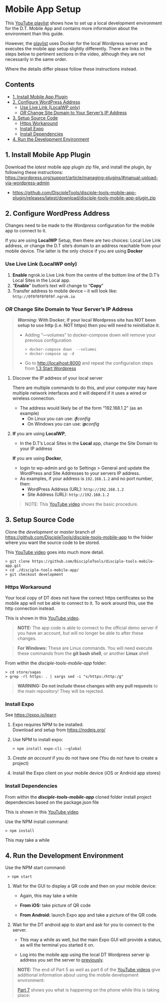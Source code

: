 # Mobile App Setup <!-- omit in toc -->

[playlist]: https://www.youtube.com/playlist?list=PLNZnizaetELN6_2k3_iRxBhJuyavhqawE

This [YouTube playlist][playlist] shows how to set up a local development environment for the D.T. Mobile App and contains more information about the environment than this guide.

However, the [playlist] uses Docker for the local Wordpress server and executes the mobile app setup slightly differently.  There are links in the steps below to pertinent sections in the video, although they are not necessarily in the same order.

Where the details differ please follow these instructions instead.

## Contents <!-- omit in toc -->

- [1. Install Mobile App Plugin](#1-install-mobile-app-plugin)
- [2. Configure WordPress Address](#2-configure-wordpress-address)
  - [Use Live Link (LocalWP only)](#use-live-link-localwp-only)
  - [*OR* Change Site Domain to Your Server’s IP Address](#or-change-site-domain-to-your-servers-ip-address)
- [3. Setup Source Code](#3-setup-source-code)
  - [Https Workaround](#https-workaround)
  - [Install Expo](#install-expo)
  - [Install Dependencies](#install-dependencies)
- [4. Run the Development Environment](#4-run-the-development-environment)

## 1. Install Mobile App Plugin

Download the *latest* mobile app plugin zip file, and install the plugin, by following these instructions: <https://wordpress.org/support/article/managing-plugins/#manual-upload-via-wordpress-admin>

- <https://github.com/DiscipleTools/disciple-tools-mobile-app-plugin/releases/latest/download/disciple-tools-mobile-app-plugin.zip>

## 2. Configure WordPress Address

Changes need to be made to the *Wordpress* configuration for the mobile app to connect to it.

If you are using **LocalWP** Setup, then there are two choices: Local Live Link address, *or* change the D.T site’s domain to an address reachable from your mobile device.  The latter is the only choice if you are using **Docker**

### Use Live Link (LocalWP only)

1. **Enable** ngrok.io Live Link from the centre of the bottom line of the D.T’s Local Sites in the Local app.
1. “**Enable**” button’s text will change to “**Copy**”
1. Transfer address to mobile device – it will look like: `http://0f0f0f0f0f0f.ngrok.io`

### *OR* Change Site Domain to Your Server’s IP Address

>***Warning*: With Docker, if your local Wordpress site has NOT been setup to use http (i.e. NOT https) then you will need to reinitialize it.**
>
>- Adding “—volumes” to docker-compose down will remove your previous configuration
>
>   ```shell
>   > docker-compose down  --volumes
>   > docker-compose up -d
>   ```
>
>- Go to <http://localhost:8000> and repeat the configuration steps from [1.3 Start Wordpress](dt-docker.md###start-wordpress)

1. Discover the IP address of your local server

   There are multiple commands to do this, and your computer may have multiple network interfaces and it will depend if it uses a wired or wireless connection.  

   - The address would likely be of the form “192.168.1.2” (as an example)
     - On Linux you can use:   *i**f**config*
     - On Windows you can use: *i**p**config*

1. **If** you are using **LocalWP**,
   - In the D.T’s Local Sites in the **Local** app, change the Site Domain to your IP address

   **If** you are using **Docker**,
   - login to wp-admin and go to  Settings > General and update the WordPress and Site Addresses to your servers IP address.  
   - As examples, if your address is `192.168.1.2` and no port number, then:
      - WordPress Address (URL):   `http://192.168.1.2`  
      - Site Address (URL):        `http://192.168.1.2`

    > NOTE: This [YouTube video](https://www.youtube.com/watch?v=1KJEOY5J3Sw&list=PLNZnizaetELN6_2k3_iRxBhJuyavhqawE&index=5&t=6m12s) shows the basic procedure.

## 3. Setup Source Code

Clone the *development* or *master* branch of <https://github.com/DiscipleTools/disciple-tools-mobile-app> to the folder where you want the source code to be stored.

This [YouTube video](https://www.youtube.com/watch?v=gdeJHI19F7A&list=PLNZnizaetELN6_2k3_iRxBhJuyavhqawE&index=4&t=2m35) goes into much more detail.

```shell
> git clone https://github.com/DiscipleTools/disciple-tools-mobile-app.git
> cd ./disciple-tools-mobile-app/
> git checkout development
```

### Https Workaround

Your local copy of DT does not have the correct https certificates so the mobile app will not be able to connect to it.  To work around this, use the http connection instead.

This is shown in this [YouTube video](https://www.youtube.com/watch?v=gdeJHI19F7A&list=PLNZnizaetELN6_2k3_iRxBhJuyavhqawE&index=4&t=9m24s).

> **NOTE:** The app code is able to connect to the official demo server if you have an account, but will no longer be able to after these changes.

> **For Windows:** These are Linux commands. You will need execute these commands from the **git bash shell**, or another **Linux** shell

From within the *disciple-tools-mobile-app* folder:

```shell
> cd store/sagas
> grep -rl https: . | xargs sed -i "s/https:/http:/g"
```

> **WARNING:** **Do not include these changes with any pull requests** to the main repository!  They will be rejected.

### Install Expo

See <https://expo.io/learn>

1. Expo requires NPM to be installed.  
   Download and setup from <https://nodejs.org/>

1. Use NPM to install expo:

   ```shell
   > npm install expo-cli -–global
   ```

3. *Create an account* if you do not have one (You do not have to create a project)

1. Install the Expo client on your mobile device (iOS or Android app stores)

### Install Dependencies

From within the ***disciple-tools-mobile-app*** cloned folder install project dependencies based on the package.json file

This is shown in this [YouTube video](https://www.youtube.com/watch?v=gdeJHI19F7A&list=PLNZnizaetELN6_2k3_iRxBhJuyavhqawE&index=4&t=5m53s)

Use the NPM install command:

   ```shell
   > npm install
   ```

This may take a while

## 4. Run the Development Environment

Use the NPM start command:

   ```shell
    > npm start
   ```

1. Wait for the GUI to display a QR code and then on your mobile device:

   - Again, this may take a while

   - **From iOS:** take picture of QR code

   - **From Android:** launch Expo app and take a picture of the QR code.

2. Wait for the DT android app to start and ask for you to connect to the server.

   - This may a while as well, but the main Expo GUI will provide a status, as will the terminal you started it on.

   - Log into the mobile app using the local DT Wordpress server ip address you set the server to [previously](#2-configure-wordpress-address).

> **NOTE:** The end of Part 5 as well as part 6 of the [YouTube videos](https://www.youtube.com/watch?v=1KJEOY5J3Sw&list=PLNZnizaetELN6_2k3_iRxBhJuyavhqawE&index=5&t=8m6s) give additional information about using the mobile development environment:
>
> [Part 7](https://www.youtube.com/watch?v=eM2zxplCaOE&list=PLNZnizaetELN6_2k3_iRxBhJuyavhqawE&index=7) shows you what is happening on the phone while this is taking place:
